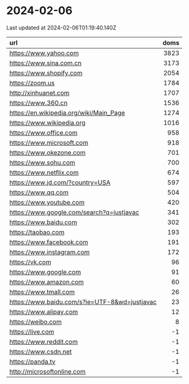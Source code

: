 # 2024-02-06

<!-- BEGIN -->
Last updated at 2024-02-06T01:19:40.140Z

url | doms
:- | -:
https://www.yahoo.com | 3823
https://www.sina.com.cn | 3173
https://www.shopify.com | 2054
https://zoom.us | 1784
http://xinhuanet.com | 1707
https://www.360.cn | 1536
https://en.wikipedia.org/wiki/Main_Page | 1274
https://www.wikipedia.org | 1016
https://www.office.com | 958
https://www.microsoft.com | 918
https://www.okezone.com | 701
https://www.sohu.com | 700
https://www.netflix.com | 674
https://www.jd.com/?country=USA | 597
https://www.qq.com | 504
https://www.youtube.com | 420
https://www.google.com/search?q=justjavac | 341
https://www.baidu.com | 302
https://taobao.com | 193
https://www.facebook.com | 191
https://www.instagram.com | 172
https://vk.com | 96
https://www.google.com | 91
https://www.amazon.com | 60
https://www.tmall.com | 26
https://www.baidu.com/s?ie=UTF-8&wd=justjavac | 23
https://www.alipay.com | 12
https://weibo.com | 8
https://live.com | -1
https://www.reddit.com | -1
https://www.csdn.net | -1
https://panda.tv | -1
http://microsoftonline.com | -1
<!-- END -->
